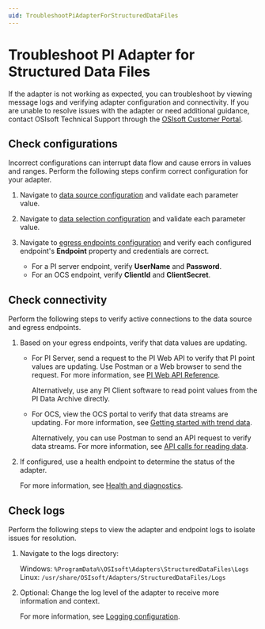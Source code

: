 ```yaml
---
uid: TroubleshootPiAdapterForStructuredDataFiles
---
```


# Troubleshoot PI Adapter for Structured Data Files

If the adapter is not working as expected, you can troubleshoot by viewing message logs and verifying adapter configuration and connectivity. If you are unable to resolve issues with the adapter or need additional guidance, contact OSIsoft Technical Support through the [OSIsoft Customer Portal](https://my.osisoft.com/).

## Check configurations

Incorrect configurations can interrupt data flow and cause errors in values and ranges. Perform the following steps confirm correct configuration for your adapter.

1. Navigate to [data source configuration](xref:PIAdapterForSDFDataSourceConfiguration) and validate each parameter value.

2. Navigate to [data selection configuration](xref:PIAdapterForSDFDataSelectionConfiguration) and validate each parameter value.

3. Navigate to [egress endpoints configuration](xref:EgressEndpointsConfiguration) and verify each configured endpoint's **Endpoint** property and credentials are correct.

    * For a PI server endpoint, verify **UserName** and **Password**.
    * For an OCS endpoint, verify **ClientId** and **ClientSecret**.

## Check connectivity

Perform the following steps to verify active connections to the data source and egress endpoints.

1. Based on your egress endpoints, verify that data values are updating.

    * For PI Server, send a request to the PI Web API to verify that PI point values are updating. Use Postman or a Web browser to send the request. For more information, see [PI Web API Reference](https://techsupport.osisoft.com/Documentation/PI-Web-API/help/controllers/point.html).

        Alternatively, use any PI Client software to read point values from the PI Data Archive directly.

    * For OCS, view the OCS portal to verify that data streams are updating. For more information, see [Getting started with trend data](https://ocs-docs.osisoft.com/Content_Portal/Quickstarts/Getting-Started-Trend.html).

        Alternatively, you can use Postman to send an API request to verify data streams. For more information, see [API calls for reading data](https://ocs-docs.osisoft.com/Content_Portal/Documentation/SequentialDataStore/Reading_Data_API.html).

2. If configured, use a health endpoint to determine the status of the adapter.

    For more information, see [Health and diagnostics](xref:HealthAndDiagnostics).

## Check logs

Perform the following steps to view the adapter and endpoint logs to isolate issues for resolution.

1. Navigate to the logs directory:

    Windows: `%ProgramData%\OSIsoft\Adapters\StructuredDataFiles\Logs`
    Linux: `/usr/share/OSIsoft/Adapters/StructuredDataFiles/Logs`

2. Optional: Change the log level of the adapter to receive more information and context.

    For more information, see [Logging configuration](xref:LoggingConfiguration).
